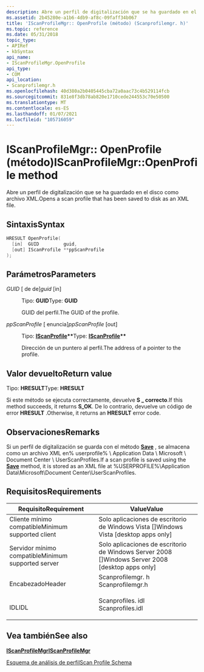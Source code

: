 ```yaml
---
description: Abre un perfil de digitalización que se ha guardado en el disco como archivo XML.
ms.assetid: 2b45280e-a1b6-4db9-af8c-09faff34b067
title: 'IScanProfileMgr:: OpenProfile (método) (Scanprofilemgr. h)'
ms.topic: reference
ms.date: 05/31/2018
topic_type:
- APIRef
- kbSyntax
api_name:
- IScanProfileMgr.OpenProfile
api_type:
- COM
api_location:
- Scanprofilemgr.h
ms.openlocfilehash: 40d380a2b0405445cba72a0aac73c4b529114fcb
ms.sourcegitcommit: 831e8f3db78ab820e1710cede244553c70e50500
ms.translationtype: MT
ms.contentlocale: es-ES
ms.lasthandoff: 01/07/2021
ms.locfileid: "105716059"
---
```

# <a name="iscanprofilemgropenprofile-method"></a><span data-ttu-id="9a9f2-103">IScanProfileMgr:: OpenProfile (método)</span><span class="sxs-lookup"><span data-stu-id="9a9f2-103">IScanProfileMgr::OpenProfile method</span></span>

<span data-ttu-id="9a9f2-104">Abre un perfil de digitalización que se ha guardado en el disco como archivo XML.</span><span class="sxs-lookup"><span data-stu-id="9a9f2-104">Opens a scan profile that has been saved to disk as an XML file.</span></span>

## <a name="syntax"></a><span data-ttu-id="9a9f2-105">Sintaxis</span><span class="sxs-lookup"><span data-stu-id="9a9f2-105">Syntax</span></span>


```C++
HRESULT OpenProfile(
  [in]  GUID         guid,
  [out] IScanProfile **ppScanProfile
);
```



## <a name="parameters"></a><span data-ttu-id="9a9f2-106">Parámetros</span><span class="sxs-lookup"><span data-stu-id="9a9f2-106">Parameters</span></span>

<dl> <dt>

<span data-ttu-id="9a9f2-107">*GUID* \[ de de\]</span><span class="sxs-lookup"><span data-stu-id="9a9f2-107">*guid* \[in\]</span></span>
</dt> <dd>

<span data-ttu-id="9a9f2-108">Tipo: **GUID**</span><span class="sxs-lookup"><span data-stu-id="9a9f2-108">Type: **GUID**</span></span>

<span data-ttu-id="9a9f2-109">GUID del perfil.</span><span class="sxs-lookup"><span data-stu-id="9a9f2-109">The GUID of the profile.</span></span>

</dd> <dt>

<span data-ttu-id="9a9f2-110">*ppScanProfile* \[ enuncia\]</span><span class="sxs-lookup"><span data-stu-id="9a9f2-110">*ppScanProfile* \[out\]</span></span>
</dt> <dd>

<span data-ttu-id="9a9f2-111">Tipo: **[ **IScanProfile**](-wia-iscanprofile.md)\*\***</span><span class="sxs-lookup"><span data-stu-id="9a9f2-111">Type: **[**IScanProfile**](-wia-iscanprofile.md)\*\***</span></span>

<span data-ttu-id="9a9f2-112">Dirección de un puntero al perfil.</span><span class="sxs-lookup"><span data-stu-id="9a9f2-112">The address of a pointer to the profile.</span></span>

</dd> </dl>

## <a name="return-value"></a><span data-ttu-id="9a9f2-113">Valor devuelto</span><span class="sxs-lookup"><span data-stu-id="9a9f2-113">Return value</span></span>

<span data-ttu-id="9a9f2-114">Tipo: **HRESULT**</span><span class="sxs-lookup"><span data-stu-id="9a9f2-114">Type: **HRESULT**</span></span>

<span data-ttu-id="9a9f2-115">Si este método se ejecuta correctamente, devuelve **S \_ correcto**.</span><span class="sxs-lookup"><span data-stu-id="9a9f2-115">If this method succeeds, it returns **S\_OK**.</span></span> <span data-ttu-id="9a9f2-116">De lo contrario, devuelve un código de error **HRESULT** .</span><span class="sxs-lookup"><span data-stu-id="9a9f2-116">Otherwise, it returns an **HRESULT** error code.</span></span>

## <a name="remarks"></a><span data-ttu-id="9a9f2-117">Observaciones</span><span class="sxs-lookup"><span data-stu-id="9a9f2-117">Remarks</span></span>

<span data-ttu-id="9a9f2-118">Si un perfil de digitalización se guarda con el método [**Save**](-wia-iscanprofile-save.md) , se almacena como un archivo XML en% userprofile% \\ Application Data \\ Microsoft \\ Document Center \\ UserScanProfiles.</span><span class="sxs-lookup"><span data-stu-id="9a9f2-118">If a scan profile is saved using the [**Save**](-wia-iscanprofile-save.md) method, it is stored as an XML file at %USERPROFILE%\\Application Data\\Microsoft\\Document Center\\UserScanProfiles.</span></span>

## <a name="requirements"></a><span data-ttu-id="9a9f2-119">Requisitos</span><span class="sxs-lookup"><span data-stu-id="9a9f2-119">Requirements</span></span>



| <span data-ttu-id="9a9f2-120">Requisito</span><span class="sxs-lookup"><span data-stu-id="9a9f2-120">Requirement</span></span> | <span data-ttu-id="9a9f2-121">Value</span><span class="sxs-lookup"><span data-stu-id="9a9f2-121">Value</span></span> |
|-------------------------------------|---------------------------------------------------------------------------------------------|
| <span data-ttu-id="9a9f2-122">Cliente mínimo compatible</span><span class="sxs-lookup"><span data-stu-id="9a9f2-122">Minimum supported client</span></span><br/> | <span data-ttu-id="9a9f2-123">Solo aplicaciones de escritorio de Windows Vista \[\]</span><span class="sxs-lookup"><span data-stu-id="9a9f2-123">Windows Vista \[desktop apps only\]</span></span><br/>                                              |
| <span data-ttu-id="9a9f2-124">Servidor mínimo compatible</span><span class="sxs-lookup"><span data-stu-id="9a9f2-124">Minimum supported server</span></span><br/> | <span data-ttu-id="9a9f2-125">Solo aplicaciones de escritorio de Windows Server 2008 \[\]</span><span class="sxs-lookup"><span data-stu-id="9a9f2-125">Windows Server 2008 \[desktop apps only\]</span></span><br/>                                        |
| <span data-ttu-id="9a9f2-126">Encabezado</span><span class="sxs-lookup"><span data-stu-id="9a9f2-126">Header</span></span><br/>                   | <dl> <span data-ttu-id="9a9f2-127"><dt>Scanprofilemgr. h</dt></span><span class="sxs-lookup"><span data-stu-id="9a9f2-127"><dt>Scanprofilemgr.h</dt></span></span> </dl> |
| <span data-ttu-id="9a9f2-128">IDL</span><span class="sxs-lookup"><span data-stu-id="9a9f2-128">IDL</span></span><br/>                      | <dl> <span data-ttu-id="9a9f2-129"><dt>Scanprofiles. idl</dt></span><span class="sxs-lookup"><span data-stu-id="9a9f2-129"><dt>Scanprofiles.idl</dt></span></span> </dl> |



## <a name="see-also"></a><span data-ttu-id="9a9f2-130">Vea también</span><span class="sxs-lookup"><span data-stu-id="9a9f2-130">See also</span></span>

<dl> <dt>

[<span data-ttu-id="9a9f2-131">**IScanProfileMgr**</span><span class="sxs-lookup"><span data-stu-id="9a9f2-131">**IScanProfileMgr**</span></span>](-wia-iscanprofilemgr.md)
</dt> <dt>

[<span data-ttu-id="9a9f2-132">Esquema de análisis de perfil</span><span class="sxs-lookup"><span data-stu-id="9a9f2-132">Scan Profile Schema</span></span>](-wia-scan-profile-schema.md)
</dt> </dl>

 

 




